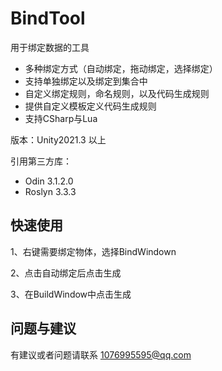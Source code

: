 # BindTool

用于绑定数据的工具

* 多种绑定方式（自动绑定，拖动绑定，选择绑定）
* 支持单独绑定以及绑定到集合中
* 自定义绑定规则，命名规则，以及代码生成规则
* 提供自定义模板定义代码生成规则
* 支持CSharp与Lua

版本：Unity2021.3 以上

引用第三方库：
* Odin 3.1.2.0
* Roslyn 3.3.3

## 快速使用

1、右键需要绑定物体，选择BindWindown

2、点击自动绑定后点击生成

3、在BuildWindow中点击生成

## 问题与建议

有建议或者问题请联系
1076995595@qq.com
